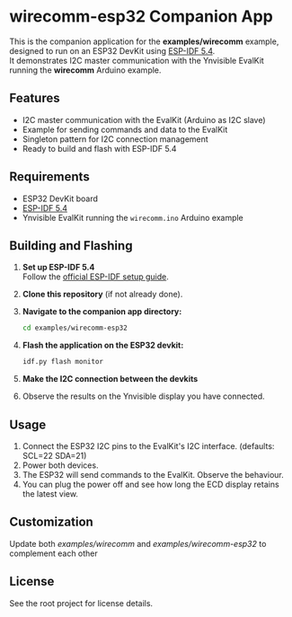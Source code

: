# wirecomm-esp32 Companion App

This is the companion application for the **examples/wirecomm** example, designed to run on an ESP32 DevKit using [ESP-IDF 5.4](https://docs.espressif.com/projects/esp-idf/en/v5.4/).  
It demonstrates I2C master communication with the Ynvisible EvalKit running the **wirecomm** Arduino example.

## Features

- I2C master communication with the EvalKit (Arduino as I2C slave)
- Example for sending commands and data to the EvalKit
- Singleton pattern for I2C connection management
- Ready to build and flash with ESP-IDF 5.4

## Requirements

- ESP32 DevKit board
- [ESP-IDF 5.4](https://docs.espressif.com/projects/esp-idf/en/v5.4/)
- Ynvisible EvalKit running the `wirecomm.ino` Arduino example

## Building and Flashing

1. **Set up ESP-IDF 5.4**  
   Follow the [official ESP-IDF setup guide](https://docs.espressif.com/projects/esp-idf/en/v5.4/get-started/index.html).

2. **Clone this repository** (if not already done).

3. **Navigate to the companion app directory:**
   ```sh
   cd examples/wirecomm-esp32

4. **Flash the application on the ESP32 devkit:**
    ```sh
    idf.py flash monitor

5. **Make the I2C connection between the devkits** 
6. Observe the results on the Ynvisible display you have connected.

## Usage
1. Connect the ESP32 I2C pins to the EvalKit's I2C interface. (defaults: SCL=22 SDA=21)
2. Power both devices.
3. The ESP32 will send commands to the EvalKit. Observe the behaviour.
4. You can plug the power off and see how long the ECD display retains the latest view.

## Customization
Update both *examples/wirecomm* and *examples/wirecomm-esp32* to complement each other


## License

See the root project for license details.
